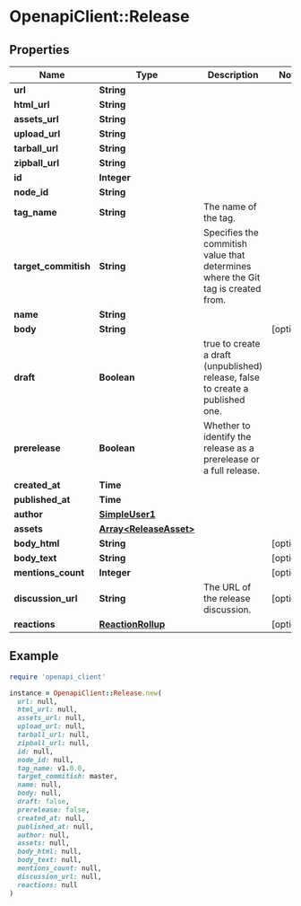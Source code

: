 # OpenapiClient::Release

## Properties

| Name | Type | Description | Notes |
| ---- | ---- | ----------- | ----- |
| **url** | **String** |  |  |
| **html_url** | **String** |  |  |
| **assets_url** | **String** |  |  |
| **upload_url** | **String** |  |  |
| **tarball_url** | **String** |  |  |
| **zipball_url** | **String** |  |  |
| **id** | **Integer** |  |  |
| **node_id** | **String** |  |  |
| **tag_name** | **String** | The name of the tag. |  |
| **target_commitish** | **String** | Specifies the commitish value that determines where the Git tag is created from. |  |
| **name** | **String** |  |  |
| **body** | **String** |  | [optional] |
| **draft** | **Boolean** | true to create a draft (unpublished) release, false to create a published one. |  |
| **prerelease** | **Boolean** | Whether to identify the release as a prerelease or a full release. |  |
| **created_at** | **Time** |  |  |
| **published_at** | **Time** |  |  |
| **author** | [**SimpleUser1**](SimpleUser1.md) |  |  |
| **assets** | [**Array&lt;ReleaseAsset&gt;**](ReleaseAsset.md) |  |  |
| **body_html** | **String** |  | [optional] |
| **body_text** | **String** |  | [optional] |
| **mentions_count** | **Integer** |  | [optional] |
| **discussion_url** | **String** | The URL of the release discussion. | [optional] |
| **reactions** | [**ReactionRollup**](ReactionRollup.md) |  | [optional] |

## Example

```ruby
require 'openapi_client'

instance = OpenapiClient::Release.new(
  url: null,
  html_url: null,
  assets_url: null,
  upload_url: null,
  tarball_url: null,
  zipball_url: null,
  id: null,
  node_id: null,
  tag_name: v1.0.0,
  target_commitish: master,
  name: null,
  body: null,
  draft: false,
  prerelease: false,
  created_at: null,
  published_at: null,
  author: null,
  assets: null,
  body_html: null,
  body_text: null,
  mentions_count: null,
  discussion_url: null,
  reactions: null
)
```

